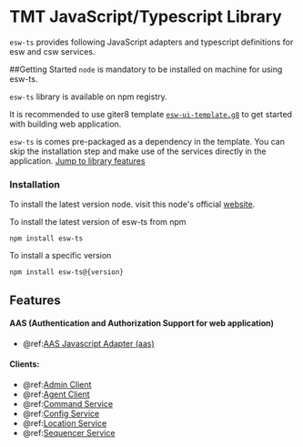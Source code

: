 # TMT JavaScript/Typescript Library

`esw-ts` provides following JavaScript adapters and typescript definitions for esw and csw services.

##Getting Started
`node` is mandatory to be installed on machine for using esw-ts.

`esw-ts` library is available on npm registry.

 It is recommended to use giter8 template [`esw-ui-template.g8`](https://github.com/tmtsoftware/esw-ui-template.g8)  to get started with building web application.

 `esw-ts` is comes pre-packaged as a dependency in the template. You can skip the installation step and make use of the services directly in the application. [Jump to library features](#features)


### Installation

  To install the latest version node. visit this node's official [website](https://nodejs.org/).

  To install the latest version of esw-ts from npm

    npm install esw-ts

  To install a specific version

    npm install esw-ts@{version}

## Features

#### AAS (Authentication and Authorization Support for web application)

- @ref:[AAS Javascript Adapter (aas)](aas/csw-aas-js.md)

#### Clients:

- @ref:[Admin Client](clients/admin/admin-service.md)
- @ref:[Agent Client](clients/agent/agent-service.md)
- @ref:[Command Service](clients/command/command-service.md)
- @ref:[Config Service](clients/config/config-service.md)
- @ref:[Location Service](clients/location/location-service.md)
- @ref:[Sequencer Service](clients/sequencer/sequencer-service.md)

